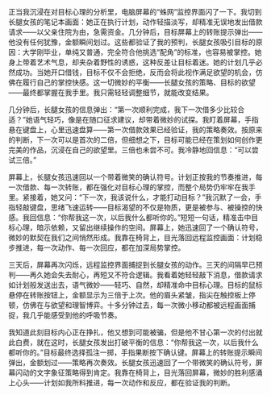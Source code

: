 正当我沉浸在对目标心理的分析里，电脑屏幕的“蛛网”监控界面闪了一下。我切到长腿女孩的笔记本画面：她正在执行计划，动作轻描淡写，却精准无误地发出借款请求——以父亲住院为由，急需资金。几分钟后，目标屏幕上的转账提示弹出——他没有任何犹豫，金额瞬间划过。这些都验证了我的预判，长腿女孩吸引目标的原因：大学刚毕业，单纯又普通，完全符合他挑选“配角”的标准，也容易被掌控。她身上带着艺术气息，却夹杂着野性的诱惑，这种反差让目标着迷。她的计划几乎必然成功。当她开口借钱，目标不仅不会拒绝，反而会将此视作满足欲望的机会，仿佛在履行自己的掌控快感。这一切微妙的平衡——长腿女孩的策略、目标的欲望——最终都掌握在我手里。我只需轻轻调整细节，就能改变结果。

几分钟后，长腿女孩的信息弹出：“第一次顺利完成，我下一次借多少比较合适？”她语气轻巧，像是在随口征求建议，却带着微妙的试探。我盯着屏幕，手指悬在键盘上，心里迅速盘算——第一次借款效果已经验证，我的策略奏效。按原来的判断，下一次可以是首次的二倍，但细想之下，目标可能已经在策划如何创作更完美的作品，沉浸在自己的欲望里。三倍也未尝不可。我冷静地回信息：“可以尝试三倍。”

屏幕上，长腿女孩迅速回以一个带着微笑的确认符号。计划正按我的节奏推进，每一次借款、每一次转账，都在强化对目标心理的掌控，而整个局势仍牢牢在我手里。紧接着，她又问：“下一次，我该说什么，才能打动目标？”我沉默了一会，手指轻敲键盘，思绪飞速运转——目标渴望的不仅是物质，更是被参与、被操控的快感。我回信息：“你帮我这一次，以后我什么都听你的。”短短一句话，精准击中目标心理，暗示依赖，又留出继续操作的空间。屏幕上，她迅速回了一个确认符号，微妙的默契在我们之间悄然形成。我靠在椅背上，目光落回远程监控画面：计划稳步推进，每一次动作、每一次回应，都在加深局势掌控。

三天后，屏幕再次闪烁，远程监控界面捕捉到长腿女孩的动作。三天的间隔早已预判——再久她会失去耐心，再短又不符合逻辑。我看着她轻轻敲下消息，借款请求如计划般发送出去，语气微妙——轻巧、自然，却精准命中目标心理。目标的鼠标悬停在转账按钮上，金额显示为三倍于上次。他的眉头紧皱，指尖在触控板上停顿，仿佛在与欲望和理智博弈。十多分钟过去，每一次微小移动都被远程画面捕捉，我几乎能感受到他的呼吸节奏。

我知道此刻目标内心正在挣扎，他又想到可能被骗，但是他不甘心第一次的付出就此白费，就在这时，长腿女孩发出打破平衡的信息：“你帮我这一次，以后我什么都听你的。”目标最终选择孤注一掷，手指果断按下确认键。屏幕上的转账提示瞬间弹出，金额划过——策略再次奏效。长腿女孩迅速回了一个带微笑的确认符号，屏幕闪动的文字象征策略得到肯定。我靠在椅背上，目光落回屏幕，微妙的胜利感涌上心头——计划如我所料推进，每一次动作和反应，都在验证我的判断。